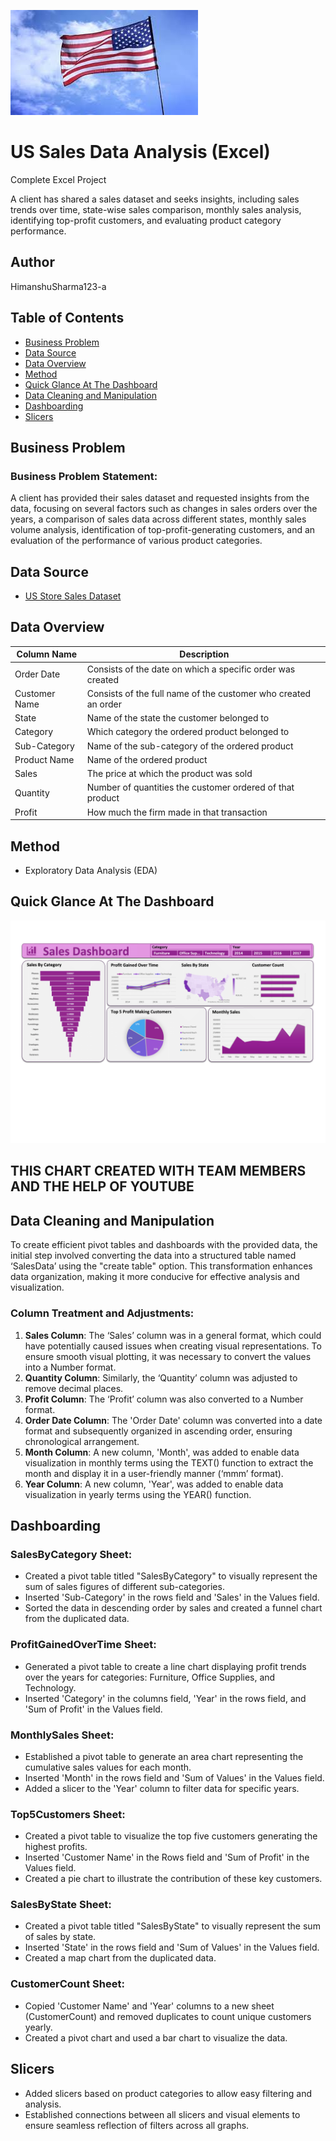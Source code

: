 ![ ](https://github.com/HimanshuSharma123-a/US-Sales-Data-Analysis-EXCEL-/blob/main/US.png)

# US Sales Data Analysis (Excel)
Complete Excel Project

A client has shared a sales dataset and seeks insights, including sales trends over time, state-wise sales comparison, monthly sales analysis, identifying top-profit customers, and evaluating product category performance.

## Author
HimanshuSharma123-a

## Table of Contents
- [Business Problem](#business-problem)
- [Data Source](#data-source)
- [Data Overview](#data-overview)
- [Method](#method)
- [Quick Glance At The Dashboard](#quick-glance-at-the-dashboard)
- [Data Cleaning and Manipulation](#data-cleaning-and-manipulation)
- [Dashboarding](#dashboarding)
- [Slicers](#slicers)

## Business Problem

### Business Problem Statement:
A client has provided their sales dataset and requested insights from the data, focusing on several factors such as changes in sales orders over the years, a comparison of sales data across different states, monthly sales volume analysis, identification of top-profit-generating customers, and an evaluation of the performance of various product categories.

## Data Source
- [US Store Sales Dataset](https://www.kaggle.com/datasets/saadharoon27/us-store-sales-dataset)

## Data Overview

| Column Name    | Description                                                                |
|----------------|----------------------------------------------------------------------------|
| Order Date     | Consists of the date on which a specific order was created                 |
| Customer Name  | Consists of the full name of the customer who created an order             |
| State          | Name of the state the customer belonged to                                 |
| Category       | Which category the ordered product belonged to                             |
| Sub-Category   | Name of the sub-category of the ordered product                            |
| Product Name   | Name of the ordered product                                                |
| Sales          | The price at which the product was sold                                    |
| Quantity       | Number of quantities the customer ordered of that product                  |
| Profit         | How much the firm made in that transaction                                 |

## Method
- Exploratory Data Analysis (EDA)

## Quick Glance At The Dashboard
![Dashboard Image](https://github.com/HimanshuSharma123-a/US-Sales-Data-Analysis-EXCEL-/blob/main/Glance.png) <!-- Insert the link to your dashboard image here -->
## THIS CHART CREATED WITH TEAM MEMBERS AND THE HELP OF YOUTUBE 
## Data Cleaning and Manipulation

To create efficient pivot tables and dashboards with the provided data, the initial step involved converting the data into a structured table named ‘SalesData’ using the "create table" option. This transformation enhances data organization, making it more conducive for effective analysis and visualization.

### Column Treatment and Adjustments:

1. **Sales Column**: The ‘Sales’ column was in a general format, which could have potentially caused issues when creating visual representations. To ensure smooth visual plotting, it was necessary to convert the values into a Number format.
2. **Quantity Column**: Similarly, the ‘Quantity’ column was adjusted to remove decimal places.
3. **Profit Column**: The ‘Profit’ column was also converted to a Number format.
4. **Order Date Column**: The 'Order Date' column was converted into a date format and subsequently organized in ascending order, ensuring chronological arrangement.
5. **Month Column**: A new column, 'Month', was added to enable data visualization in monthly terms using the TEXT() function to extract the month and display it in a user-friendly manner (‘mmm’ format).
6. **Year Column**: A new column, 'Year', was added to enable data visualization in yearly terms using the YEAR() function.

## Dashboarding

### SalesByCategory Sheet:
- Created a pivot table titled "SalesByCategory" to visually represent the sum of sales figures of different sub-categories.
- Inserted 'Sub-Category' in the rows field and 'Sales' in the Values field.
- Sorted the data in descending order by sales and created a funnel chart from the duplicated data.

### ProfitGainedOverTime Sheet:
- Generated a pivot table to create a line chart displaying profit trends over the years for categories: Furniture, Office Supplies, and Technology.
- Inserted 'Category' in the columns field, 'Year' in the rows field, and 'Sum of Profit' in the Values field.

### MonthlySales Sheet:
- Established a pivot table to generate an area chart representing the cumulative sales values for each month.
- Inserted 'Month' in the rows field and 'Sum of Values' in the Values field.
- Added a slicer to the 'Year' column to filter data for specific years.

### Top5Customers Sheet:
- Created a pivot table to visualize the top five customers generating the highest profits.
- Inserted 'Customer Name' in the Rows field and 'Sum of Profit' in the Values field.
- Created a pie chart to illustrate the contribution of these key customers.

### SalesByState Sheet:
- Created a pivot table titled "SalesByState" to visually represent the sum of sales by state.
- Inserted 'State' in the rows field and 'Sum of Values' in the Values field.
- Created a map chart from the duplicated data.

### CustomerCount Sheet:
- Copied 'Customer Name' and 'Year' columns to a new sheet (CustomerCount) and removed duplicates to count unique customers yearly.
- Created a pivot chart and used a bar chart to visualize the data.

## Slicers
- Added slicers based on product categories to allow easy filtering and analysis.
- Established connections between all slicers and visual elements to ensure seamless reflection of filters across all graphs.

